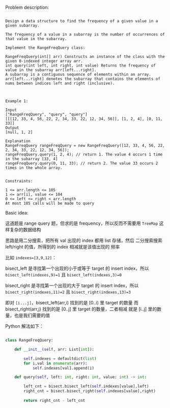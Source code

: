 
Problem description:

```

Design a data structure to find the frequency of a given value in a given subarray.

The frequency of a value in a subarray is the number of occurrences of that value in the subarray.

Implement the RangeFreqQuery class:

RangeFreqQuery(int[] arr) Constructs an instance of the class with the given 0-indexed integer array arr.
int query(int left, int right, int value) Returns the frequency of value in the subarray arr[left...right].
A subarray is a contiguous sequence of elements within an array. arr[left...right] denotes the subarray that contains the elements of nums between indices left and right (inclusive).

 

Example 1:

Input
["RangeFreqQuery", "query", "query"]
[[[12, 33, 4, 56, 22, 2, 34, 33, 22, 12, 34, 56]], [1, 2, 4], [0, 11, 33]]
Output
[null, 1, 2]

Explanation
RangeFreqQuery rangeFreqQuery = new RangeFreqQuery([12, 33, 4, 56, 22, 2, 34, 33, 22, 12, 34, 56]);
rangeFreqQuery.query(1, 2, 4); // return 1. The value 4 occurs 1 time in the subarray [33, 4]
rangeFreqQuery.query(0, 11, 33); // return 2. The value 33 occurs 2 times in the whole array.
 

Constraints:

1 <= arr.length <= 105
1 <= arr[i], value <= 104
0 <= left <= right < arr.length
At most 105 calls will be made to query

```

Basic idea:

这道题是 range query 题，但求的是 frequency，所以反而不需要用
`TreeMap` 这样复杂的数据结构

思路是用二分搜索，把所有 val 出现的 index 都用 list 存储，然后
二分搜索搜索 left/right 的值，所得到的 index 相减就是该值出现的
频率

比如 `indexes=[3,9,12]`：

bisect_left 是寻找第一个出现的小于或等于 target 的 insert index，所以 `bisect_left(indexes,9)=1` 且 `bisect_left(indexes,3)=0`

bisect_right 是寻找第一个出现的大于 target 的 insert index，所以 `bisect_right(indexes,11)=2` 且 `bisect_right(indexes,13)=3`

即对 `[i...j]`，bisect_left(arr,i) 找到的是 [0..i) 里 target 的数量
而 bisect_right(arr,j) 找到的是 [0..j] 里 target 的数量，二者相减
就是 [i..j] 里的数量，也是我们需要的值

Python 解法如下：

```Python

class RangeFreqQuery:

    def __init__(self, arr: List[int]):

        self.indexes = defaultdict(list)
        for i,val in enumerate(arr):
            self.indexes[val].append(i)

    def query(self, left: int, right: int, value: int) -> int:

        left_cnt = bisect.bisect_left(self.indexes[value],left)
        right_cnt = bisect.bisect_right(self.indexes[value],right)
        
        return right_cnt - left_cnt

```